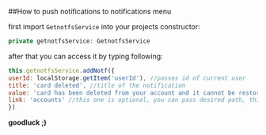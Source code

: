 ##How to push notifications to notifications menu

first import `GetnotfsService` into your projects constructor:
```javascript
private getnotfsService: GetnotfsService
```

after that you can access it by typing following:

```javascript
this.getnotfsService.addNotf({
userId: localStorage.getItem('userId'), //passes id of current user
title: 'card deleted', //title of the notification
value: 'card has been deleted from your account and it cannot be restored', //value text of the notification
link: 'accounts' //this one is optional, you can pass desired path, this will redirect to localhost:4200/accounts 
})
```

**goodluck ;)**